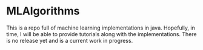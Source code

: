 # MLAlgorithms

This is a repo full of machine learning implementations in java. Hopefully, in time, I will be able to provide tutorials along with the implementations. There is no release yet and is a current work in progress.
